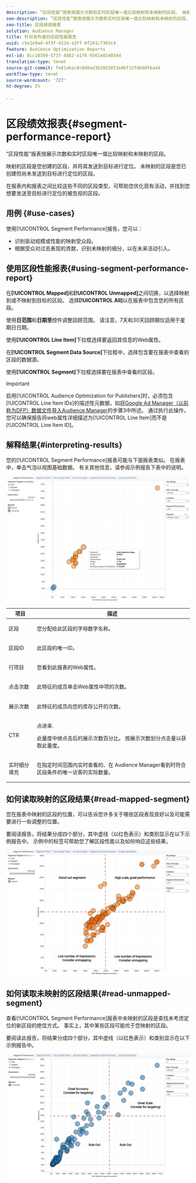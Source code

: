 ```yaml
---
description: “区段性能”报表按展示次数和实时区段唯一值比较映射和未映射的区段。 映射的区段是您创建的区段，并将其发送到目标进行定位。 未映射的区段是您已创建但尚未发送到目标进行定位的区段。 在报表内和报表之间比较这些不同的区段类型，可帮助您优化现有活动，并找到您想要发送至目标进行定位的被忽视的区段。
seo-description: “区段性能”报表按展示次数和实时区段唯一值比较映射和未映射的区段。 映射的区段是您创建的区段，并将其发送到目标进行定位。 未映射的区段是您已创建但尚未发送到目标进行定位的区段。 在报表内和报表之间比较这些不同的区段类型，可帮助您优化现有活动，并找到您想要发送至目标进行定位的被忽视的区段。
seo-title: 区段绩效报表
solution: Audience Manager
title: 针对发布者的区段性能报告
uuid: c9a1e9ad-4f3f-4334-a3ff-0f241c7303c4
feature: Audience Optimization Reports
exl-id: 0cc10399-5737-4d82-a1f6-9561e024054d
translation-type: tm+mt
source-git-commit: fe01ebac8c0d0ad3630d3853e0bf32f0b00f6a44
workflow-type: tm+mt
source-wordcount: '727'
ht-degree: 2%

---
```


# 区段绩效报表{#segment-performance-report}

“区段性能”报表按展示次数和实时区段唯一值比较映射和未映射的区段。

映射的区段是您创建的区段，并将其发送到目标进行定位。 未映射的区段是您已创建但尚未发送到目标进行定位的区段。

在报表内和报表之间比较这些不同的区段类型，可帮助您优化现有活动，并找到您想要发送至目标进行定位的被忽视的区段。

## 用例 {#use-cases}

使用[!UICONTROL Segment Performance]报告，您可以：

* 识别驱动规模或性能的映射受众段。
* 根据受众对过去表现的贡献，识别未映射的细分，以在未来活动引入。

## 使用区段性能报表{#using-segment-performance-report}

在&#x200B;**[!UICONTROL Mapped]**&#x200B;和&#x200B;**[!UICONTROL Unmapped]**&#x200B;之间切换，以选择映射到或不映射到目标的区段。 选择&#x200B;**[!UICONTROL All]**&#x200B;以在报表中包含您的所有区段。

使用&#x200B;**日范围**&#x200B;和&#x200B;**日期至**&#x200B;控件调整回顾范围。 请注意，7天和30天回顾期仅适用于星期日日期。

使用&#x200B;**[!UICONTROL Line Item]**&#x200B;下拉框选择要返回其信息的Web属性。

在&#x200B;**[!UICONTROL Segment Data Source]**&#x200B;下拉框中，选择包含要在报表中查看的区段的数据源。

使用&#x200B;**[!UICONTROL Segment]**&#x200B;下拉框选择要在报表中查看的区段。

>[!IMPORTANT]
>
>启用[!UICONTROL Audience Optimization for Publishers]时，必须包含[!UICONTROL Line Item IDs]的描述性元数据，如[将Google Ad Manager（以前称为DFP）数据文件导入Audience Manager](../../../reporting/audience-optimization-reports/aor-publishers/import-dfp.md)的步骤3中所述。 通过执行此操作，您可以确保报告将web属性详细描述为[!UICONTROL Line Item]而不是[!UICONTROL Line Item ID]。

## 解释结果{#interpreting-results}

您的[!UICONTROL Segment Performance]报表可能与下面报表类似。 在报表中，单击气泡以视图基础数据。 有关其他信息，请参阅示例报告下表中的说明。

![](assets/publisher_segment_performance.png)

<table id="table_AFE2540583C34835B04584693ADFD26A"> 
 <thead> 
  <tr> 
   <th colname="col1" class="entry"> 项目 </th> 
   <th colname="col2" class="entry"> 描述 </th> 
  </tr>
 </thead>
 <tbody> 
  <tr> 
   <td colname="col1"> <p>区段 </p> </td> 
   <td colname="col2"> <p>您分配给此区段的字母数字名称。 </p> </td> 
  </tr> 
  <tr> 
   <td colname="col1"> <p>区段ID </p> </td> 
   <td colname="col2"> <p>此区段的唯一ID。 </p> </td> 
  </tr> 
  <tr> 
   <td colname="col1"> <p>行项目 </p> </td> 
   <td colname="col2"> <p>您看到此报表的Web属性。 </p> </td> 
  </tr> 
  <tr> 
   <td colname="col1"> <p>点击次数 </p> </td> 
   <td colname="col2"> <p>此特征的成员单击Web属性中项的次数。 </p> </td> 
  </tr> 
  <tr> 
   <td colname="col1"> <p>展示次数 </p> </td> 
   <td colname="col2"> <p>此特征的成员向您的库存公开的次数。 </p> </td> 
  </tr> 
  <tr> 
   <td colname="col1"> <p>CTR </p> </td> 
   <td colname="col2"> <p>点进率. </p> <p>此量度中继点击后的展示次数百分比。 按展示次数划分点击量以获取此量度。 </p> </td> 
  </tr> 
  <tr> 
   <td colname="col1"> <p>实时细分填充 </p> </td> 
   <td colname="col2"> <p>在指定时间范围内实时查看的、在<span class="keyword"> Audience Manager</span>看到时符合区段条件的唯一访客的实际数量。 </p> </td> 
  </tr> 
 </tbody> 
</table>

## 如何读取映射的区段结果{#read-mapped-segment}

您在报表中映射的区段的位置，可以告诉您许多关于哪些区段表现良好以及可能需要进行一些调整的位置。

要阅读报告，将结果分成四个部分，其中虚线（以红色表示）和类别显示在以下示例报告中。 示例中的标签可帮助您了解区段性能以及如何响应这些结果。

![](assets/publisher_segment_performance_mapped.png)

## 如何读取未映射的区段结果{#read-unmapped-segment}

查看[!UICONTROL Segment Performance]报表中未映射的区段是查找未考虑定位的新区段的绝佳方式。 事实上，其中某些区段可能优于您映射的区段。

要阅读此报告，将结果分成四个部分，其中虚线（以红色表示）和类别显示在以下示例报告中。

![](assets/publisher_segment_performance_unmapped.png)
